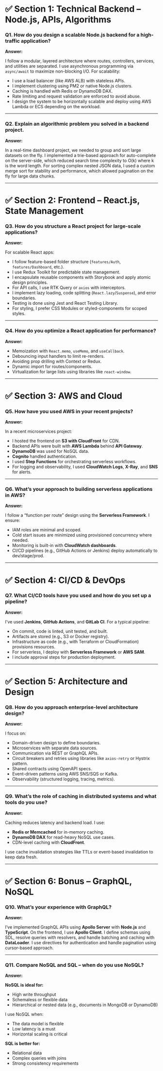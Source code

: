 # ✅ Section 1: Technical Backend – Node.js, APIs, Algorithms

### Q1. How do you design a scalable Node.js backend for a high-traffic application?

**Answer:**

I follow a modular, layered architecture where routes, controllers, services, and utilities are separated. I use asynchronous programming via `async/await` to maximize non-blocking I/O. For scalability:

- I use a load balancer (like AWS ALB) with stateless APIs.
- I implement clustering using PM2 or native Node.js clusters.
- Caching is handled with Redis or DynamoDB DAX.
- Rate limiting and request validation are enforced to avoid abuse.
- I design the system to be horizontally scalable and deploy using AWS Lambda or ECS depending on the workload.

---

### Q2. Explain an algorithmic problem you solved in a backend project.

**Answer:**

In a real-time dashboard project, we needed to group and sort large datasets on the fly. I implemented a trie-based approach for auto-complete on the server-side, which reduced search time complexity to O(k) where k is the word length. For sorting complex nested JSON data, I used a custom merge sort for stability and performance, which allowed pagination on the fly for large data chunks.

---

# ✅ Section 2: Frontend – React.js, State Management

### Q3. How do you structure a React project for large-scale applications?

**Answer:**

For scalable React apps:

- I follow feature-based folder structure (`features/Auth`, `features/Dashboard`, etc.).
- I use Redux Toolkit for predictable state management.
- I encapsulate reusable components with Storybook and apply atomic design principles.
- For API calls, I use RTK Query or `axios` with interceptors.
- I implement lazy loading, code splitting (`React.lazy`/`Suspense`), and error boundaries.
- Testing is done using Jest and React Testing Library.
- For styling, I prefer CSS Modules or styled-components for scoped styles.

---

### Q4. How do you optimize a React application for performance?

**Answer:**

- Memoization with `React.memo`, `useMemo`, and `useCallback`.
- Debouncing input handlers to limit re-renders.
- Avoiding prop drilling with Context or Redux.
- Dynamic import for routes/components.
- Virtualization for large lists using libraries like `react-window`.

---

# ✅ Section 3: AWS and Cloud

### Q5. How have you used AWS in your recent projects?

**Answer:**

In a recent microservices project:

- I hosted the frontend on **S3 with CloudFront** for CDN.
- Backend APIs were built with **AWS Lambda** behind **API Gateway**.
- **DynamoDB** was used for NoSQL data.
- **Cognito** handled authentication.
- I used **Step Functions** for orchestrating serverless workflows.
- For logging and observability, I used **CloudWatch Logs**, **X-Ray**, and **SNS** for alerts.

---

### Q6. What’s your approach to building serverless applications in AWS?

**Answer:**

I follow a “function per route” design using the **Serverless Framework**. I ensure:

- IAM roles are minimal and scoped.
- Cold start issues are minimized using provisioned concurrency where needed.
- Monitoring is built-in with **CloudWatch dashboards**.
- CI/CD pipelines (e.g., GitHub Actions or Jenkins) deploy automatically to dev/stage/prod.

---

# ✅ Section 4: CI/CD & DevOps

### Q7. What CI/CD tools have you used and how do you set up a pipeline?

**Answer:**

I've used **Jenkins**, **GitHub Actions**, and **GitLab CI**. For a typical pipeline:

- On commit, code is linted, unit tested, and built.
- Artifacts are stored (e.g., S3 or Docker registry).
- Infrastructure as code (e.g., with Terraform or CloudFormation) provisions resources.
- For serverless, I deploy with **Serverless Framework** or **AWS SAM**.
- I include approval steps for production deployment.

---

# ✅ Section 5: Architecture and Design

### Q8. How do you approach enterprise-level architecture design?

**Answer:**

I focus on:

- Domain-driven design to define boundaries.
- Microservices with separate data sources.
- Communication via REST or GraphQL APIs.
- Circuit breakers and retries using libraries like `axios-retry` or Hystrix pattern.
- Shared contracts using OpenAPI specs.
- Event-driven patterns using AWS SNS/SQS or Kafka.
- Observability (structured logging, tracing, metrics).

---

### Q9. What’s the role of caching in distributed systems and what tools do you use?

**Answer:**

Caching reduces latency and backend load. I use:

- **Redis or Memcached** for in-memory caching.
- **DynamoDB DAX** for read-heavy NoSQL use cases.
- CDN-level caching with **CloudFront**.

I use cache invalidation strategies like TTLs or event-based invalidation to keep data fresh.

---

# ✅ Section 6: Bonus – GraphQL, NoSQL

### Q10. What’s your experience with GraphQL?

**Answer:**

I’ve implemented GraphQL APIs using **Apollo Server** with **Node.js** and **TypeScript**. On the frontend, I use **Apollo Client**. I define schemas using SDL, resolve queries with resolvers, and handle batching and caching with **DataLoader**. I use directives for authentication and handle pagination using cursor-based approach.

---

### Q11. Compare NoSQL and SQL – when do you use NoSQL?

**Answer:**

**NoSQL is ideal for:**

- High write throughput
- Schemaless or flexible data
- Hierarchical or nested data (e.g., documents in MongoDB or DynamoDB)

I use NoSQL when:

- The data model is flexible
- Low latency is a must
- Horizontal scaling is critical

**SQL is better for:**

- Relational data
- Complex queries with joins
- Strong consistency requirements

